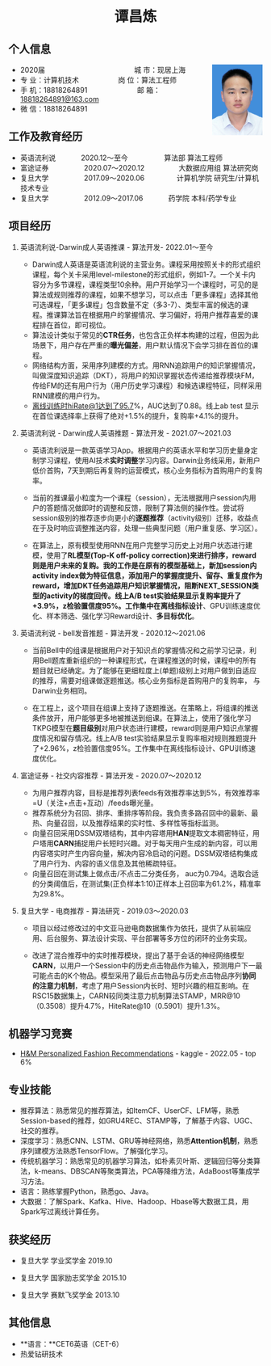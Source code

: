  <center>
     <h1>谭昌炼</h1>
 </center>

## 个人信息 

* 2020届&emsp;&emsp;&emsp;&emsp;&emsp;&emsp;&emsp;&emsp;&ensp;&emsp;&emsp;  &emsp;         城 市：现居上海<img style="float:right" src="./WechatIMG77.jpeg" width = "100" height = "140" alt="295*413" />   
* 专 业：计算机技术 &emsp;&emsp;&emsp;&emsp;&emsp;            岗 位：算法工程师
* 手 机：18818264891 &emsp;&emsp;&emsp;&emsp;&emsp;&emsp;&ensp;  邮 箱：18818264891@163.com
* 微 信：18818264891 &emsp;&emsp;



## 工作及教育经历

* 英语流利说&emsp;&emsp;&emsp;   2020.12～至今&emsp;&emsp;&emsp;&emsp;         算法部               算法工程师
* 富途证券&emsp;&emsp;&emsp;&emsp;&emsp;2020.07～2020.12&emsp;&emsp;&emsp;&emsp;   大数据应用组    算法研究岗
* 复旦大学&emsp;&emsp;&emsp;&emsp;&emsp;2017.09～2020.06&emsp;&emsp;&emsp; &emsp;  计算机学院        研究生/计算机技术专业                
* 复旦大学&emsp;&emsp;&emsp;&emsp;&emsp;2012.09～2017.06&emsp;&emsp;&emsp;       药学院               本科/药学专业                            



## 项目经历

1. 英语流利说-Darwin成人英语推课 - 算法开发- 2022.01～至今

    - Darwin成人英语是英语流利说的主营业务。课程采用按照关卡的形式组织课程，每个关卡采用level-milestone的形式组织，例如1-7。一个关卡内容分为多节课程，课程类型10余种。用户开始学习一个课程时，可见的是算法或规则推荐的课程，如果不想学习，可以点击「更多课程」选择其他可选课程，「更多课程」包含数量不定（多3-7）、类型丰富的候选的课程。推课算法旨在根据用户的掌握情况、学习偏好，将用户推荐喜爱的课程排在首位，即可视位。
    - 算法设计类似于常见的**CTR任务**，也包含正负样本构建的过程，但因为此场景下，用户存在严重的**曝光偏差**，用户默认情况下会学习排在首位的课程。
    - 网络结构方面，采用序列建模的方式。用RNN追踪用户的知识掌握情况，叫做深度知识追踪（DKT），将用户的知识掌握状态传递给推荐模块FM，传给FM的还有用户行为（用户历史学习课程）和候选课程特征，同样采用RNN建模的用户行为。
    - 离线训练时hiRate@1达到了95.7%，AUC达到了0.88。线上ab test 显示在首位课选择率上获得了绝对+1.5%的提升，复购率+4.1%的提升。

    

2. 英语流利说 - Darwin成人英语推题 - 算法开发 - 2021.07～2021.03

    - 英语流利说是一款英语学习App。根据用户的英语水平和学习历史量身定制学习课程，使用AI技术**实时调整**学习内容。Darwin业务线采用，新用户低价首购，7天到期后再复购的运营模式，核心业务指标为首购用户的复购率。

    - 当前的推课最小粒度为一个课程（session），无法根据用户session内用户的答题情况做即时的调整和反馈，限制了算法侧的操作性。尝试将session级别的推荐逐步向更小的**逐题推荐**（activity级别）迁移，收益点在于及时响应调整推送内容，处理一些典型问题（用户重复感、学习区）。
    - 在算法上，原有模型使用RNN在用户完整学习历史上对用户状态进行建模，使用了**RL模型(Top-K off-policy correction)**来进行排序，reward则是用户未来的复购。我的工作是在原有的模型基础上，新加session内activity index做为特征信息，添加用户的掌握度提升、留存、重复度作为reward，增加DKT任务追踪用户知识掌握情况，阻断NEXT_SESSION类型的activity的梯度回传。线上A/B test实验结果显示复购率提升了+3.9%，z检验置信度95%。工作集中在**离线指标设计**、GPU训练速度优化、样本筛选、强化学习Reward设计、**多目标优化**。

    

3. 英语流利说 - bell发音推题 - 算法开发 - 2020.12～2021.06

    - 当前Bell中的组课是根据用户对于知识点的掌握情况和之前学习记录，利用Bell题库重新组织的一种课程形式，在课程推送的时候，课程中的所有题目就已经确定。为了能够在更细粒度上(单题)级别上对用户做到自适应的推荐，需要对组课做逐题推送。核心业务指标是首购用户的复购率， 与Darwin业务相同。

    - 在工程上，这个项目在组课上支持了逐题推送。在策略上，将组课的推送条件放开，用户能够更多地被推送到组课。在算法上，使用了强化学习TKPG模型在**题目级别**对用户状态进行建模，reward则是用户知识点掌握度情况和留存情况。线上A/B test实验结果显示复购率相对规则推题提升了+2.96%，z检验置信度95%。工作集中在离线指标设计、GPU训练速度优化。

      

4. 富途证券 - 社交内容推荐 - 算法开发 - 2020.07～2020.12 

    - 为用户推荐内容，目标是推荐列表feeds有效推荐率达到5%，有效推荐率=U（关注+点击+互动）/feeds曝光量。
    - 推荐系统分为召回、排序、重排序等阶段。我负责多路召回中的最新、最热、向量召回，以及推荐结果的实时性、多样性等指标监测。
    - 向量召回采用DSSM双塔结构，其中内容塔用**HAN**提取文本稠密特征，用户塔用**CARN**捕捉用户长短时兴趣。对于每天用户生成的新内容，可以用内容塔实时产生内容向量，解决内容冷启动的问题。DSSM双塔结构集成了用户行为、内容的语义信息及其他稀疏特征。
    - 向量召回在测试集上做点击/不点击二分类任务， auc为0.794。选取合适的分类阈值后，在测试集(正负样本1:10)正样本上召回率为61.2%，精准率为29.8%。

    

5. 复旦大学 - 电商推荐 - 算法研究 - 2019.03～2020.03 

    - 项目以经过修改过的中文亚马逊电商数据集作为依托，提供了从前端应用、后台服务、算法设计实现、平台部署等多方位的闭环的业务实现。

    - 改进了混合推荐中的实时推荐模块，提出了基于会话的神经网络模型**CARN**，以用户一个Session中的历史点击物品作为输入，预测用户下一最可能点击的K个物品。模型采用了最后点击物品与历史点击物品序列**协同的注意力机制**，考虑了用户Session内长时、短时兴趣的相互影响。在RSC15数据集上，CARN较同类注意力机制算法STAMP，MRR@10（0.3508）提升4.7%，HiteRate@10（0.5901）提升1.3%。
    
      


## 机器学习竞赛

- [H&M Personalized Fashion Recommendations](https://www.kaggle.com/competitions/h-and-m-personalized-fashion-recommendations/overview/description) - kaggle - 2022.05 - top 6%



## 专业技能

- 推荐算法：熟悉常见的推荐算法，如ItemCF、UserCF、LFM等，熟悉Session-based的推荐，如GRU4REC、STAMP等，了解基于内容、UGC、社交的推荐。
- 深度学习：熟悉CNN、LSTM、GRU等神经网络，熟悉**Attention机制**，熟悉序列建模方法熟悉TensorFlow。了解强化学习。
- 传统机器学习：熟悉常见的机器学习算法，如朴素贝叶斯、逻辑回归等分类算法，k-means、DBSCAN等聚类算法，PCA等降维方法，AdaBoost等集成学习方法。
- 语言：熟练掌握Python，熟悉go、Java。
- 大数据：了解Spark、Kafka、Hive、Hadoop、Hbase等大数据工具，用Spark写过离线计算任务。



## 获奖经历

- 复旦大学         学业奖学金              2019.10

- 复旦大学         国家励志奖学金      2015.10

- 复旦大学         赛默飞奖学金          2013.10



## 其他信息 

* **语言：**CET6英语（CET-6）
* 热爱钻研技术 

